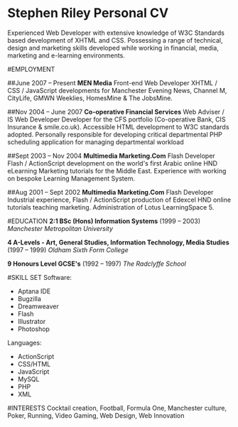 Stephen Riley Personal CV
=========================

Experienced Web Developer with extensive knowledge of W3C Standards based development of XHTML and CSS. Possessing a range of technical, design and marketing skills developed while working in financial, media, marketing and e-learning environments.

#EMPLOYMENT

##June 2007 – Present
**MEN Media**
Front-end Web Developer
XHTML / CSS / JavaScript developments for Manchester Evening News, Channel M, CityLife, GMWN Weeklies, HomesMine & The JobsMine.

##Nov 2004 – June 2007
**Co-operative Financial Services**
Web Adviser / IS Web Developer
Developer for the CFS portfolio (Co-operative Bank, CIS Insurance & smile.co.uk). Accessible HTML development to W3C standards adopted. Personally responsible for developing critical departmental PHP scheduling application for managing departmental workload

##Sept 2003 – Nov 2004
**Multimedia Marketing.Com**
Flash Developer
Flash / ActionScript development on the world's first Arabic online HND eLearning Marketing tutorials for the Middle East. Experience with working on bespoke Learning Management System.

##Aug 2001 – Sept 2002
**Multimedia Marketing.Com**
Flash Developer
Industrial experience, Flash / ActionScript production of Edexcel HND online tutorials teaching marketing. Administration of Lotus LearningSpace 5.

#EDUCATION
**2:1 BSc (Hons) Information Systems**
(1999 – 2003) *Manchester Metropolitan University*

**4 A-Levels - Art, General Studies, Information Technology, Media Studies**
(1997 – 1999) *Oldham Sixth Form College*

**9 Honours Level GCSE's**
(1992 – 1997) *The Radclyffe School*

#SKILL SET
Software:
* Aptana IDE
* Bugzilla
* Dreamweaver
* Flash
* Illustrator
* Photoshop

Languages:
* ActionScript
* CSS/HTML
* JavaScript
* MySQL
* PHP
* XML

#INTERESTS
Cocktail creation, Football, Formula One, Manchester culture, Poker, Running, Video Gaming, Web Design, Web Innovation